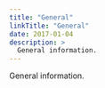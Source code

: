 ```yaml
---
title: "General"
linkTitle: "General"
date: 2017-01-04
description: >
  General information.
---
```


General information.